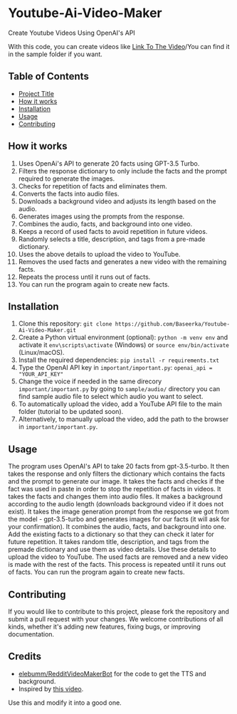 # Youtube-Ai-Video-Maker<a id="project-title"></a>

Create Youtube Videos Using OpenAI's API

With this code, you can create videos like [Link To The Video](https://youtube.com/shorts/WWt5XI1te14?feature=share)/You can find it in the sample folder if you want.

## Table of Contents

- [Project Title](#project-title)
- [How it works](#explanation)
- [Installation](#installation)
- [Usage](#usage)
- [Contributing](#contributing)

## How it works<a id="explanation"></a>

1. Uses OpenAi's API to generate 20 facts using GPT-3.5 Turbo.
2. Filters the response dictionary to only include the facts and the prompt required to generate the images.
3. Checks for repetition of facts and eliminates them.
4. Converts the facts into audio files.
5. Downloads a background video and adjusts its length based on the audio.
6. Generates images using the prompts from the response.
7. Combines the audio, facts, and background into one video.
8. Keeps a record of used facts to avoid repetition in future videos.
9. Randomly selects a title, description, and tags from a pre-made dictionary.
10. Uses the above details to upload the video to YouTube.
11. Removes the used facts and generates a new video with the remaining facts.
12. Repeats the process until it runs out of facts.
13. You can run the program again to create new facts.

## Installation

1. Clone this repository: `git clone https://github.com/Baseerka/Youtube-Ai-Video-Maker.git`
2. Create a Python virtual environment (optional): `python -m venv env` and activate it `env\scripts\activate` (Windows) or `source env/bin/activate` (Linux/macOS).
3. Install the required dependencies: `pip install -r requirements.txt`
4. Type the OpenAI API key in `important/important.py`: `openai_api = "YOUR_API_KEY"`
5. Change the voice if needed in the same direcory `important/important.py` by going to `sample/audio/` directory you can find sample audio file to select which audio you want to select.
6. To automatically upload the video, add a YouTube API file to the main folder (tutorial to be updated soon).
7. Alternatively, to manually upload the video, add the path to the browser in `important/important.py`.

## Usage

The program uses OpenAI's API to take 20 facts from gpt-3.5-turbo. It then takes the response and only filters the dictionary which contains the facts and the prompt to generate our image. It takes the facts and checks if the fact was used in paste in order to stop the repetition of facts in videos. It takes the facts and changes them into audio files. It makes a background according to the audio length (downloads background video if it does not exist). It takes the image generation prompt from the response we got from the model - gpt-3.5-turbo and generates images for our facts (it will ask for your confirmation). It combines the audio, facts, and background into one. Add the existing facts to a dictionary so that they can check it later for future repetition. It takes random title, description, and tags from the premade dictionary and use them as video details. Use these details to upload the video to YouTube. The used facts are removed and a new video is made with the rest of the facts. This process is repeated until it runs out of facts. You can run the program again to create new facts.

## Contributing

If you would like to contribute to this project, please fork the repository and submit a pull request with your changes. We welcome contributions of all kinds, whether it's adding new features, fixing bugs, or improving documentation.

## Credits

- [elebumm/RedditVideoMakerBot](https://github.com/elebumm/RedditVideoMakerBot) for the code to get the TTS and background.
- Inspired by [this video](https://youtu.be/CjHP1W3nxe8a).

Use this and modify it into a good one.
